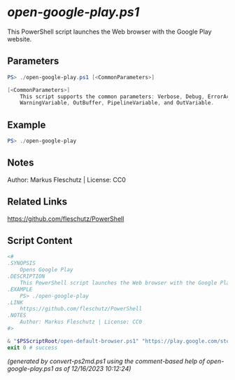 *open-google-play.ps1*
================

This PowerShell script launches the Web browser with the Google Play website.

Parameters
----------
```powershell
PS> ./open-google-play.ps1 [<CommonParameters>]

[<CommonParameters>]
    This script supports the common parameters: Verbose, Debug, ErrorAction, ErrorVariable, WarningAction, 
    WarningVariable, OutBuffer, PipelineVariable, and OutVariable.
```

Example
-------
```powershell
PS> ./open-google-play

```

Notes
-----
Author: Markus Fleschutz | License: CC0

Related Links
-------------
https://github.com/fleschutz/PowerShell

Script Content
--------------
```powershell
<#
.SYNOPSIS
	Opens Google Play
.DESCRIPTION
	This PowerShell script launches the Web browser with the Google Play website.
.EXAMPLE
	PS> ./open-google-play
.LINK
	https://github.com/fleschutz/PowerShell
.NOTES
	Author: Markus Fleschutz | License: CC0
#>

& "$PSScriptRoot/open-default-browser.ps1" "https://play.google.com/store"
exit 0 # success
```

*(generated by convert-ps2md.ps1 using the comment-based help of open-google-play.ps1 as of 12/16/2023 10:12:24)*
